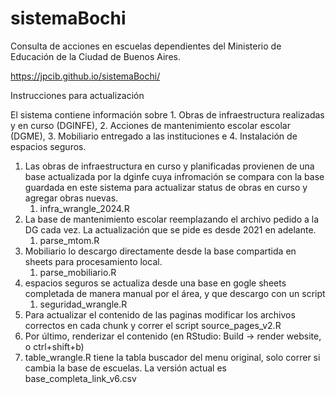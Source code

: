 # sistemaBochi

Consulta de acciones en escuelas dependientes del Ministerio de Educación de la Ciudad de Buenos Aires.

https://jpcib.github.io/sistemaBochi/

Instrucciones para actualización

El sistema contiene información sobre 1. Obras de infraestructura realizadas y en curso (DGINFE), 2. Acciones de mantenimiento escolar escolar (DGME), 3. Mobiliario entregado a las instituciones e 4. Instalación de espacios seguros.

1.  Las obras de infraestructura en curso y planificadas provienen de una base actualizada por la dginfe cuya infromación se compara con la base guardada en este sistema para actualizar status de obras en curso y agregar obras nuevas.
    1.  infra_wrangle_2024.R
2.  La base de mantenimiento escolar reemplazando el archivo pedido a la DG cada vez. La actualización que se pide es desde 2021 en adelante.
    1.  parse_mtom.R
3.  Mobiliario lo descargo directamente desde la base compartida en sheets para procesamiento local.
    1.  parse_mobiliario.R
4.  espacios seguros se actualiza desde una base en gogle sheets completada de manera manual por el área, y que descargo con un script
    1.  seguridad_wrangle.R
5.  Para actualizar el contenido de las paginas modificar los archivos correctos en cada chunk y correr el script source_pages_v2.R
6.  Por último, renderizar el contenido (en RStudio: Build -\> render website, o ctrl+shift+b)
7.  table_wrangle.R tiene la tabla buscador del menu original, solo correr si cambia la base de escuelas. La versión actual es base_completa_link_v6.csv
